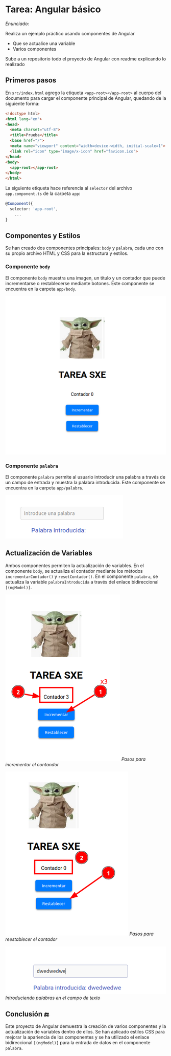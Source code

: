 #  Tarea: Angular básico

_Enunciado:_

Realiza un ejemplo práctico usando componentes de Angular

* Que se actualice una variable
* Varios componentes

Sube a un repositorio todo el proyecto de Angular con readme explicando lo realizado

## Primeros pasos

En `src/index.html` agrego la etiqueta `<app-root></app-root>` al cuerpo del 
documento para cargar el componente principal de Angular,
quedando de la siguiente forma:

```html
<!doctype html>
<html lang="en">
<head>
  <meta charset="utf-8">
  <title>Prueba</title>
  <base href="/">
  <meta name="viewport" content="width=device-width, initial-scale=1">
  <link rel="icon" type="image/x-icon" href="favicon.ico">
</head>
<body>
  <app-root></app-root>
</body>
</html>
```

La siguiente etiqueta hace referencia al `selector` del archivo
`app.component.ts` de la carpeta `app`:

```ts
@Component({
  selector: 'app-root',
    ...
}
```

## Componentes y Estilos

Se han creado dos componentes principales: 
`body` y `palabra`, 
cada uno con su propio archivo HTML y CSS para la estructura y estilos.

### Componente `body`

El componente `body` muestra una imagen, un título y un contador que puede incrementarse o restablecerse mediante botones. 
Este componente se encuentra en la carpeta `app/body`.

![bodyc](./media/bodyComponent.png)

### Componente `palabra`

El componente `palabra` permite al usuario introducir 
una palabra a través de un campo de entrada y muestra 
la palabra introducida. Este componente se encuentra en 
la carpeta `app/palabra`.

![palabrac](./media/palabraComponent.png)


## Actualización de Variables

Ambos componentes permiten la 
actualización de variables. 
En el componente `body`, se actualiza 
el contador mediante los métodos `incrementarContador()` y
`resetContador()`. En el componente `palabra`, se actualiza la 
variable `palabraIntroducida` a través del enlace bidireccional 
`[(ngModel)]`.

![incrementando](./media/contadorv2.png)
_Pasos para incrementar el contandor_


![restableciendo](./media/restablecer.png)
_Pasos para reestablecer el contador_


![introduciendopalabras](./media/palabraIntroducida.png)
_Introduciendo palabras en el campo de texto_

## Conclusión :end:

Este proyecto de Angular demuestra 
la creación de varios componentes y la actualización 
de variables dentro de ellos. Se han aplicado estilos 
CSS para mejorar la apariencia de los componentes y se
ha utilizado el enlace bidireccional `[(ngModel)]` para la
entrada de datos en el componente `palabra`.
